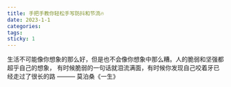 ```yaml
---
title: 手把手教你轻松手写防抖和节流🔥
date: 2023-1-1
categories:
tags:
sticky: 1
---
```



生活不可能像你想象的那么好，但是也不会像你想象中那么糟。人的脆弱和坚强都超乎自己的想象， 有时候脆弱的一句话就泪流满面，有时候你发现自己咬着牙已经走过了很长的路 ——— 莫泊桑《一生》